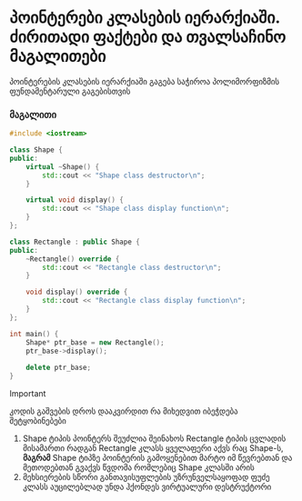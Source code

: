 # პოინტერები კლასების იერარქიაში. ძირითადი ფაქტები და თვალსაჩინო მაგალითები

პოინტერების კლასების იერარქიაში გაგება საჭიროა პოლიმორფიზმის ფუნდამენტარული
გაგებისთვის

### მაგალითი 

```cpp
#include <iostream>

class Shape {
public:
    virtual ~Shape() {
        std::cout << "Shape class destructor\n";
    }

    virtual void display() {
        std::cout << "Shape class display function\n";
    }
};

class Rectangle : public Shape {
public:
    ~Rectangle() override {
        std::cout << "Rectangle class destructor\n";
    }

    void display() override {
        std::cout << "Rectangle class display function\n";
    }
};

int main() {
    Shape* ptr_base = new Rectangle(); 
    ptr_base->display(); 
    
    delete ptr_base;
}
```

> [!IMPORTANT]
> კოდის გაშვების დროს დააკვირდით რა მიხედვით იბეჭდება შეტყობინებები

1. Shape ტიპის პოინტერს შეუძლია შეინახოს Rectangle ტიპის ცვლადის მისამართი
რადგან Rectangle კლასს ყველაფერი აქვს რაც Shape-ს, **მაგრამ** Shape ტიპზე 
პოინტერის  გამოყენებით მარტო იმ წევრებთან და მეთოდებთან გვაქვს წვდომა რომლებიც 
Shape კლასში არის
2. მეხსიერების სწორი განთავისუფლების უზრუნველსაყოფად ფუძე კლასს აუცილებლად უნდა
ჰქონდეს ვირტუალური დესტრუქტორი
